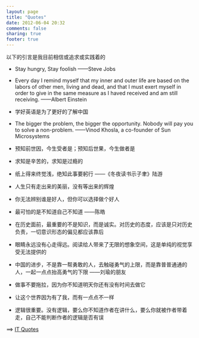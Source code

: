 ```yaml
---
layout: page
title: "Quotes"
date: 2012-06-04 20:32
comments: false
sharing: true
footer: true
---
```


以下的引言是我目前相信或追求或实践着的

*   Stay hungry, Stay foolish ——Steve Jobs

*   Every day I remind myself that my inner and outer life are based on the labors of other men, living and dead, and that I must exert myself in order to give in the same measure as I haved received and am still receiving. ——Albert Einstein

*   学好英语是为了更好的了解中国

*   The bigger the problem, the bigger the opportunity. Nobody will pay you to solve a non-problem. ——Vinod Khosla, a co-founder of Sun Microsystems

*   预知前世因，今生受者是；预知后世果，今生做者是

*   求知是辛苦的，求知是过瘾的

*   纸上得来终觉浅，绝知此事要躬行 ——《冬夜读书示子聿》陆游

*   人生只有走出来的美丽，没有等出来的辉煌

*   你无法辨别谁是好人，但你可以选择做个好人

*   最可怕的是不知道自己不知道 ——陈皓

*   在历史面前，最重要的不是知识，而是诚实。对历史的态度，应该是只对历史负责，一切意识形态的偏见都应该靠后

*   眼睛永远没有心走得远。阅读给人带来了无限的想象空间，这是单纯的视觉享受无法提供的

*   中国的进步，不是靠一帮勇敢的人，去触碰勇气的上限，而是靠普普通通的人，一起一点点抬高勇气的下限 ——刘瑜的朋友

*   做事不要拖拉，因为你不知道明天你还有没有时间去做它

*   让这个世界因为有了我，而有一点点不一样

*   逻辑很重要。没有逻辑，要么你不知道作者在讲什么，要么你就被作者带着走，自己不能判断作者的逻辑是否有误

==> [IT Quotes](it-quotes.html)
